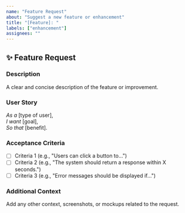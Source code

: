 ```yaml
---
name: "Feature Request"
about: "Suggest a new feature or enhancement"
title: "[Feature]: "
labels: ["enhancement"]
assignees: ""
---
```


## ✨ Feature Request

### **Description**
A clear and concise description of the feature or improvement.

### **User Story**
_As a_ [type of user],  
_I want_ [goal],  
_So that_ [benefit].

### **Acceptance Criteria**
- [ ] Criteria 1 (e.g., "Users can click a button to...")
- [ ] Criteria 2 (e.g., "The system should return a response within X seconds.")
- [ ] Criteria 3 (e.g., "Error messages should be displayed if...")

### **Additional Context**
Add any other context, screenshots, or mockups related to the request.
